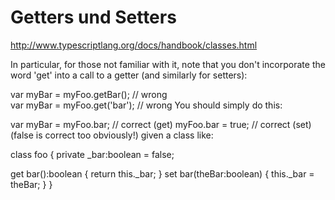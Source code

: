 Getters und Setters
===================

http://www.typescriptlang.org/docs/handbook/classes.html

In particular, for those not familiar with it, note that you don't incorporate the word 'get' into a call to a getter (and similarly for setters):

var myBar = myFoo.getBar(); // wrong    
var myBar = myFoo.get('bar');  // wrong
You should simply do this:

var myBar = myFoo.bar;  // correct (get)
myFoo.bar = true;  // correct (set) (false is correct too obviously!)
given a class like:

class foo {
  private _bar:boolean = false;

  get bar():boolean {
    return this._bar;
  }
  set bar(theBar:boolean) {
    this._bar = theBar;
  }
}